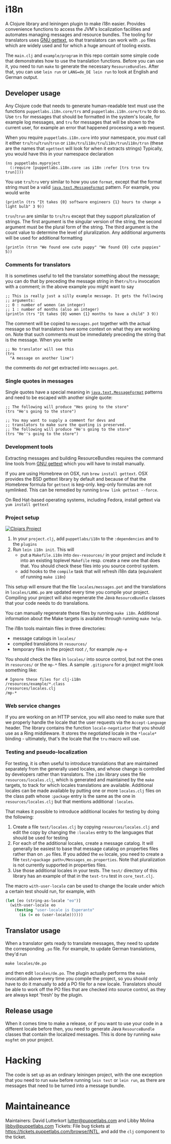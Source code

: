 # i18n

A Clojure library and leiningen plugin to make i18n easier. Provides
convenience functions to access the JVM's localization facilities and
automates managing messages and resource bundles. The tooling for
translators uses [GNU gettext](http://www.gnu.org/software/gettext/), so
that translators can work with `.po` files which are widely used and for
which a huge amount of tooling exists.

The `main.clj` and `example/program` in this repo contain some simple code
that demonstrates how to use the translation functions. Before you can use
it, you need to run `make` to generate the necessary
`ResourceBundles`. After that, you can use `lein run` or `LANG=de_DE lein
run` to look at English and German output.

## Developer usage

Any Clojure code that needs to generate human-readable text must use the
functions `puppetlabs.i18n.core/trs` and `puppetlabs.i18n.core/tru` to do
so. Use `trs` for messages that should be formatted in the system's locale,
for example log messages, and `tru` for messages that will be shown to the
current user, for example an error that happened processing a web request.

When you require `puppetlabs.i18n.core` into your namespace, you *must*
call it either `trs`/`tru`/`trun`/`trsn` or
`i18n/trs`/`i18n/tru`/`i18n/trun`/`i18n/trsn` (these are the names that
`xgettext` will look for when it extracts strings) Typically, you
would have this in your namespace declaration

    (ns puppetlabs.myproject
      (:require [puppetlabs.i18n.core :as i18n :refer [trs trsn tru trun]]))

You use `trs`/`tru` very similar to how you use `format`, except that the
format string must be a valid
[`java.text.MessageFormat`](https://docs.oracle.com/javase/8/docs/api/java/text/MessageFormat.html)
pattern. For example, you would write

    (println (trs "It takes {0} software engineers {1} hours to change a light bulb" 3 9))

`trsn`/`trun` are similar to `trs`/`tru` except that they support pluralization
of strings.  The first argument is the singular version of the string, the second
argument must be the plural form of the string.  The third argument is the count value
to determine the level of pluralization.  Any additional arguments will be used for additional formatting

    (println (trsn "We found one cute puppy" "We found {0} cute puppies" 5))

### Comments for translators

It is sometimes useful to tell the translator something about the message;
you can do that by preceding the message string in the`trs`/`tru`
invocation with a comment; in the above example you might want to say

    ;; This is really just a silly example message. It gets the following
    ;; arguments:
    ;; 0 : number of women (an integer)
    ;; 1 : number of months (also an integer)
    (println (trs "It takes {0} women {1} months to have a child" 3 9))

The comment will be copied to `messages.pot` together with the actual
message so that translators have some context on what they are working
on. Note that such comments must be immediately preceding the string that
is the message. When you write

    ;; No translator will see this
    (trs
      "A message on another line")

the comments do *not* get extracted into `messages.pot`.

### Single quotes in messages

Single quotes have a special meaning in
[`java.text.MessageFormat`](https://docs.oracle.com/javase/8/docs/api/java/text/MessageFormat.html)
patterns and need to be escaped with another single quote:

    ;; The following will produce "Hes going to the store"
    (trs "He's going to the store")

    ;; You may want to supply a comment for devs and
    ;; translators to make sure the quoting is preserved.
    ;; The following will produce "He's going to the store"
    (trs "He''s going to the store")

### Development tools

Extracting messages and building ResourceBundles requires the command line tools
from [GNU gettext](https://www.gnu.org/software/gettext/) which you will have to
install manually.

If you are using Homebrew on OSX, run `brew install gettext`. OSX provides the
BSD gettext library by default and because of that the Homebrew formula for
`gettext` is keg-only. keg-only formulas are not symlinked. This can be remedied
by running `brew link gettext --force`.

On Red Hat-based operating systems, including Fedora, install gettext via
`yum install gettext`

### Project setup

[![Clojars Project](https://img.shields.io/clojars/v/puppetlabs/i18n.svg)](https://clojars.org/puppetlabs/i18n)

1. In your `project.clj`, add `puppetlabs/i18n` to the `:dependencies` and to
   the `plugins`
1. Run `lein i18n init`. This will
   * put a `Makefile.i18n` into `dev-resources/` in your project and include it
     into an existing toplevel `Makefile` resp. create a new one that does that.
     You should check these files into you source control system.
   * add hooks to the `compile` task that will refresh i18n data (equivalent of
     running `make i18n`)

This setup will ensure that the file `locales/messages.pot` and the translations
in `locales/LANG.po` are updated every time you compile your project. Compiling
your project will also regenerate the Java `ResourceBundle` classes that your
code needs to do translations.

You can manually regenerate these files by running `make i18n`. Additional
information about the Make targets is available through running `make help`.

The i18n tools maintain files in three directories:
  * message catalogs in `locales/`
  * compiled translations in `resources/`
  * temporary files in the project root `/`, for example `/mp-e`

You should check the files in `locales/` into source control, but not the ones
 in `resources/` or the `mp-*` files. A sample `.gitignore` for a project might
 look something like:

 ```
 # Ignore these files for clj-i18n
 /resources/example/*.class
 /resources/locales.clj
 /mp-*
 ```

### Web service changes

If you are working on an HTTP service, you will also need to make sure that
we properly handle the locale that the user requests via the
`Accept-Language` header. The library contains the function
`locale-negotiator` that you should use as a Ring middleware. It stores the
negotiated locale in the `*locale*` binding - ultimately, that's the locale
that the `tru` macro will use.

### Testing and pseudo-localization

For testing, it is often useful to introduce translations that are
maintained separately from the generally used locales, and whose change is
controlled by developers rather than translators. The `i18n` library uses
the file `resources/locales.clj`, which is generated and maintained by the
`make` targets, to track for which locales translations are
available. Additional locales can be made available by putting one or more
`locales.clj` files on the class path whose `:package` entry is the same as
the one in `resources/locales.clj` but that mentions additional
`:locales`.

That makes it possible to introduce additional locales for testing by doing
the following:

1. Create a file `test/locales.clj` by copying `resources/locales.clj` and
   edit the copy by changing the `:locales` entry to the languages that
   should be used for testing
1. For each of the additional locales, create a message catalog. It will
   generally be easiest to base that message catalog on properties files
   rather than on `.po` files. If you added the `eo` locale, you need to
   create a file `test/<package path>/Messages_eo.properties`.  Note that
   pluralization is not currently supported in properties files.
1. Use those additional locales in your tests. The `test/` directory of
   this library has an example of that in the `test-tru` test in
   `core_test.clj`.

The macro `with-user-locale` can be used to change the locale under which a
certain test should run, for example, with

```clojure
(let [eo (string-as-locale "eo")]
  (with-user-locale eo
    (testing "user-locale is Esperanto"
      (is (= eo (user-locale))))))
```

## Translator usage

When a translator gets ready to translate messages, they need to update the
corresponding `.po` file. For example, to update German translations,
they'd run

    make locales/de.po

and then edit `locales/de.po`. The plugin actually performs the `make`
invocation above every time you compile the project, so you should only
have to do it manually to add a PO file for a new locale. Translators
should be able to work off the PO files that are checked into source
control, as they are always kept 'fresh' by the plugin.

## Release usage

When it comes time to make a release, or if you want to use your code in a
different locale before then, you need to generate Java `ResourceBundle`
classes that contain the localized messages. This is done by running `make
msgfmt` on your project.

# Hacking

The code is set up as an ordinary leiningen project, with the one exception
that you need to run `make` before running `lein test` or `lein run`, as
there are messages that need to be turned into a message bundle.

# Maintaineance

Maintainers: David Lutterkort <lutter@puppetlabs.com> and Libby Molina <libby@puppetlabs.com>
Tickets: File bug tickets at https://tickets.puppetlabs.com/browse/INTL, and add the `clj` component to the ticket.
